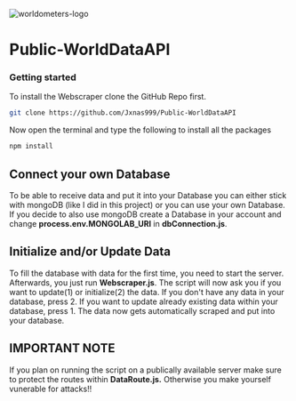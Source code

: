 ![worldometers-logo](https://user-images.githubusercontent.com/54753449/201200154-9697b314-ab73-46f4-91c9-d0dd800b2100.gif)
# Public-WorldDataAPI 



### Getting started
To install the Webscraper clone the GitHub Repo first.

```sh
git clone https://github.com/Jxnas999/Public-WorldDataAPI
```


Now open the terminal and type the following to install all the packages
```sh
npm install
```


## Connect your own Database
To be able to receive data and put it into your Database you can either stick with mongoDB (like I did in this project) or you can use your own Database. If you decide to also use mongoDB create a Database in your account and change **process.env.MONGOLAB_URI** in **dbConnection.js**.

## Initialize and/or Update Data
To fill the database with data for the first time, you need to start the server. Afterwards, you just run **Webscraper.js**. The script will now ask you if you want to update(1) or initialize(2) the data. If you don't have any data in your database, press 2. If you want to update already existing data within your database, press 1. The data now gets automatically scraped and put into your database. 

## IMPORTANT NOTE
If you plan on running the script on a publically available server make sure to protect the routes within **DataRoute.js.** Otherwise you make yourself vunerable for attacks!!
